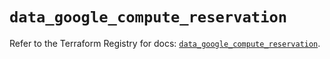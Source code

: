 # `data_google_compute_reservation`

Refer to the Terraform Registry for docs: [`data_google_compute_reservation`](https://registry.terraform.io/providers/hashicorp/google/5.38.0/docs/data-sources/compute_reservation).
